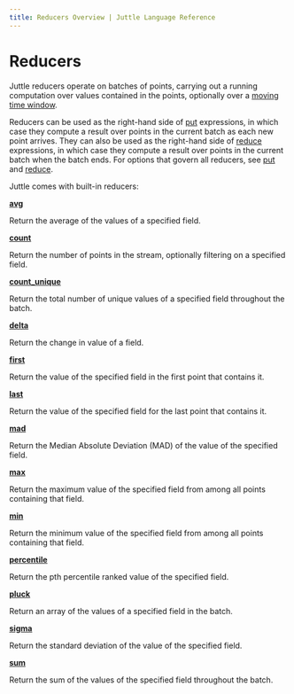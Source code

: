 ```yaml
---
title: Reducers Overview | Juttle Language Reference
---
```


# Reducers

Juttle reducers operate on batches of points, carrying
out a running computation over values contained in the points, optionally over a [moving time window](../reducers/juttle_reducers_timewindows.md).

Reducers can be used as the right-hand side of
[put](../processors/put.md)
expressions, in which case they compute a result over points in the
current batch as each new point arrives. They can also be used as the
right-hand side of
[reduce](../processors/reduce.md)
expressions, in which case they compute a result over points in the
current batch when the batch ends.
For options that govern all reducers, see
[put](../processors/put.md)
and
[reduce](../processors/reduce.md).

Juttle comes with built-in reducers:

**[avg](../reducers/avg.md)**

Return the average of the values of a specified field.

**[count](../reducers/count.md)**

Return the number of points in the stream, optionally filtering on a
specified field.

**[count_unique](../reducers/count_unique.md)**

Return the total number of unique values of a specified field throughout
the batch.

**[delta](../reducers/delta.md)**

Return the change in value of a field.

**[first](../reducers/first.md)**

Return the value of the specified field in the first point that contains it.

**[last](../reducers/last.md)**

Return the value of the specified field for the last point that contains it.

**[mad](../reducers/mad.md)**

Return the Median Absolute Deviation (MAD) of the value of the specified field.

**[max](../reducers/max.md)**

Return the maximum value of the specified field from among all points containing that field.

**[min](../reducers/min.md)**

Return the minimum value of the specified field from among all points
containing that field.

**[percentile](../reducers/percentile.md)**

Return the p<super>th</super> percentile ranked value of the specified field.

**[pluck](../reducers/pluck.md)**

Return an array of the values of a specified field in the batch.

**[sigma](../reducers/sigma.md)**

Return the standard deviation of the value of the specified field.

**[sum](../reducers/sum.md)**

Return the sum of the values of the specified field throughout the batch.
